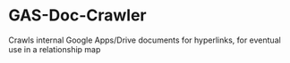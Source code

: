 # GAS-Doc-Crawler
Crawls internal Google Apps/Drive documents for hyperlinks, for eventual use in a relationship map
